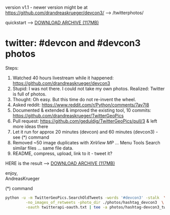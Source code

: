 version v1.1 - newer version might be at https://github.com/drandreaskrueger/devcon3/ --> /twitterphotos/  

quickstart --> [DOWNLOAD ARCHIVE (117MB)](https://mega.nz/#!4vxE0bIL!T7vNY3rESqUJ8WQx1fgiZe06ontH5CCjszgpXf43pJk)

# twitter: #devcon and #devcon3 photos  

Steps:  

1. Watched 40 hours livestream while it happened: https://github.com/drandreaskrueger/devcon3  
2. Stupid: I was not there. I could not take my own photos. Realized: Twitter is full of photos.  
3. Thought: Oh easy. But this time do not re-invent the wheel.  
4. Asked reddit: https://www.reddit.com/r/Python/comments/7av7l8  
5. Documented & extended & improved the existing tool, 10 commits: https://github.com/drandreaskrueger/TwitterGeoPics  
6. Pull request: https://github.com/geduldig/TwitterGeoPics/pull/3 & left more ideas there   
7. Let it run for approx 20 minutes (devcon) and 60 minutes (devcon3) - see (*) command  
8. Removed ~50 image duplicates with *XnView MP* ... Menu Tools Search similar files ... same file data.  
9. README, compress, upload, link to it - tweet it?  


HERE is the result --> [DOWNLOAD ARCHIVE (117MB)](https://mega.nz/#!4vxE0bIL!T7vNY3rESqUJ8WQx1fgiZe06ontH5CCjszgpXf43pJk)

enjoy,  
AndreasKrueger  



(*) command  

```bash
python -u -m TwitterGeoPics.SearchOldTweets -words '#devcon3' -stalk  \
         -no_images_of_retweets -photo_dir ./photos/hashtag_devcon3  \
         -oauth twitterapi-oauth.txt | tee -a photos/hashtag-devcon3_tweets.txt
```

